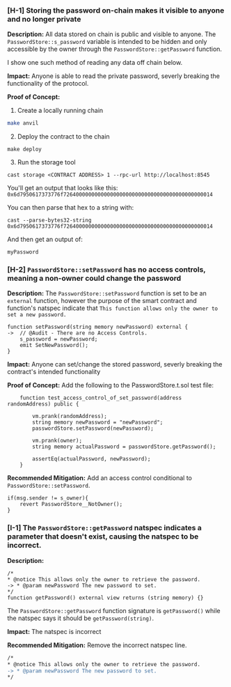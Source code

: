 ### [H-1] Storing the password on-chain makes it visible to anyone and no longer private

**Description:** All data stored on chain is public and visible to anyone. The `PasswordStore::s_password` variable is intended to be hidden and only accessible by the owner through the `PasswordStore::getPassword` function.

I show one such method of reading any data off chain below.

**Impact:** Anyone is able to read the private password, severly breaking the functionality of the protocol.

**Proof of Concept:**

1. Create a locally running chain 
``` zsh
make anvil
```

2. Deploy the contract to the chain 
```
make deploy
```

3. Run the storage tool 
```
cast storage <CONTRACT ADDRESS> 1 --rpc-url http://localhost:8545 

```
You'll get an output that looks like this:
`0x6d7950617373776f726400000000000000000000000000000000000000000014`

You can then parse that hex to a string with:
```
cast --parse-bytes32-string 0x6d7950617373776f726400000000000000000000000000000000000000000014
```

And then get an output of:
```
myPassword
```


### [H-2] `PasswordStore::setPassword` has no access controls, meaning a non-owner could change the password

**Description:** The `PasswordStore::setPassword` function is set to be an `external` function, however the purpose of the smart contract and function's natspec indicate that `This function allows only the owner to set a new password.`

``` solidity
function setPassword(string memory newPassword) external {
->  // @Audit - There are no Access Controls.
    s_password = newPassword;
    emit SetNewPassword();
}
```

**Impact:** Anyone can set/change the stored password, severly breaking the contract's intended functionality

**Proof of Concept:** Add the following to the PasswordStore.t.sol test file:

``` solidity 
    function test_access_control_of_set_password(address randomAddress) public {        
            
        vm.prank(randomAddress);
        string memory newPassword = "newPassword";
        passwordStore.setPassword(newPassword);

        vm.prank(owner);
        string memory actualPassword = passwordStore.getPassword();

        assertEq(actualPassword, newPassword);
    }
```


**Recommended Mitigation:** Add an access control conditional to `PasswordStore::setPassword`.

``` solidity 
if(msg.sender != s_owner){
    revert PasswordStore__NotOwner();
}
```

### [I-1] The `PasswordStore::getPassword` natspec indicates a parameter that doesn't exist, causing the natspec to be incorrect.

**Description:**
```
/*
* @notice This allows only the owner to retrieve the password.
-> * @param newPassword The new password to set.
*/
function getPassword() external view returns (string memory) {}
```

The `PasswordStore::getPassword` function signature is `getPassword()` while the natspec says it should be `getPassword(string)`.

**Impact:** The natspec is incorrect

**Recommended Mitigation:** Remove the incorrect natspec line.

``` diff
/*
* @notice This allows only the owner to retrieve the password.
-> * @param newPassword The new password to set.
*/
```
